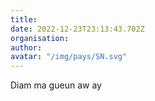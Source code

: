 ```yaml
---
title: 
date: 2022-12-23T23:13:43.702Z
organisation: 
author: 
avatar: "/img/pays/SN.svg"
---
```


Diam ma gueun aw ay